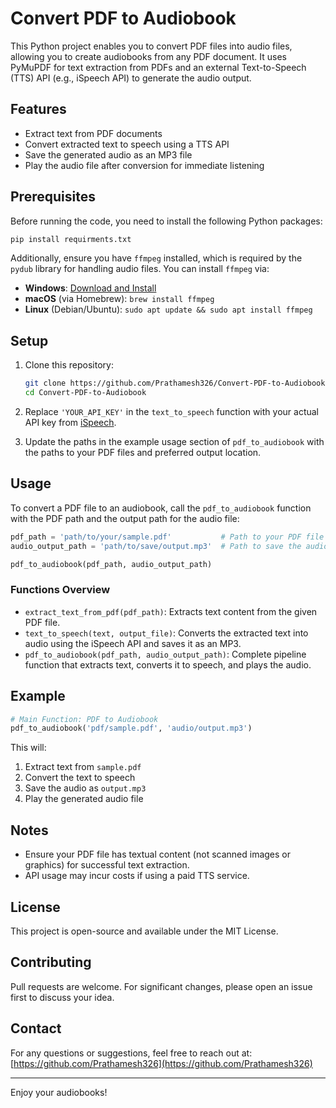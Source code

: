 
# Convert PDF to Audiobook

This Python project enables you to convert PDF files into audio files, allowing you to create audiobooks from any PDF document. It uses PyMuPDF for text extraction from PDFs and an external Text-to-Speech (TTS) API (e.g., iSpeech API) to generate the audio output.

## Features

- Extract text from PDF documents
- Convert extracted text to speech using a TTS API
- Save the generated audio as an MP3 file
- Play the audio file after conversion for immediate listening

## Prerequisites

Before running the code, you need to install the following Python packages:

```bash
pip install requirments.txt
```

Additionally, ensure you have `ffmpeg` installed, which is required by the `pydub` library for handling audio files. You can install `ffmpeg` via:

- **Windows**: [Download and Install](https://ffmpeg.org/download.html)
- **macOS** (via Homebrew): `brew install ffmpeg`
- **Linux** (Debian/Ubuntu): `sudo apt update && sudo apt install ffmpeg`

## Setup

1. Clone this repository:
   ```bash
   git clone https://github.com/Prathamesh326/Convert-PDF-to-Audiobook.git
   cd Convert-PDF-to-Audiobook
   ```

2. Replace `'YOUR_API_KEY'` in the `text_to_speech` function with your actual API key from [iSpeech](https://www.ispeech.org/api).

3. Update the paths in the example usage section of `pdf_to_audiobook` with the paths to your PDF files and preferred output location.

## Usage

To convert a PDF file to an audiobook, call the `pdf_to_audiobook` function with the PDF path and the output path for the audio file:

```python
pdf_path = 'path/to/your/sample.pdf'           # Path to your PDF file
audio_output_path = 'path/to/save/output.mp3'  # Path to save the audio file

pdf_to_audiobook(pdf_path, audio_output_path)
```

### Functions Overview

- `extract_text_from_pdf(pdf_path)`: Extracts text content from the given PDF file.
- `text_to_speech(text, output_file)`: Converts the extracted text into audio using the iSpeech API and saves it as an MP3.
- `pdf_to_audiobook(pdf_path, audio_output_path)`: Complete pipeline function that extracts text, converts it to speech, and plays the audio.

## Example

```python
# Main Function: PDF to Audiobook
pdf_to_audiobook('pdf/sample.pdf', 'audio/output.mp3')
```

This will:
1. Extract text from `sample.pdf`
2. Convert the text to speech
3. Save the audio as `output.mp3`
4. Play the generated audio file

## Notes

- Ensure your PDF file has textual content (not scanned images or graphics) for successful text extraction.
- API usage may incur costs if using a paid TTS service.

## License

This project is open-source and available under the MIT License.

## Contributing

Pull requests are welcome. For significant changes, please open an issue first to discuss your idea.

## Contact

For any questions or suggestions, feel free to reach out at: [https://github.com/Prathamesh326](https://github.com/Prathamesh326)

---

Enjoy your audiobooks!
